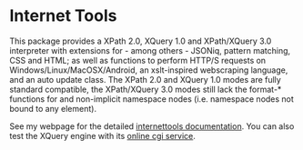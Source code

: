 Internet Tools
==================
 
This package provides a XPath 2.0, XQuery 1.0 and XPath/XQuery 3.0 interpreter with extensions for - among others - JSONiq, pattern matching, CSS and HTML; as well as functions to perform HTTP/S requests on Windows/Linux/MacOSX/Android, an xslt-inspired webscraping language, and an auto update class.
The XPath 2.0 and XQuery 1.0 modes are fully standard compatible, the XPath/XQuery 3.0 modes still lack the format-* functions for and non-implicit namespace nodes (i.e. namespace nodes not bound to any element).




See my webpage for the detailed [internettools documentation](http://www.benibela.de/sources_en.html#internettools). You can also test the XQuery engine with its [online cgi service](http://videlibri.sourceforge.net/cgi-bin/xidelcgi).
